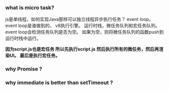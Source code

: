 ### what is micro task?
js是单线程，如何实现Java那样可以独立线程异步执行任务？ event loop。
event loop是谁做到的， v8执行引擎。
运行时栈，微任务队列和宏任务队列。 event loop会检测任务队列是否为空。
如果为空，则将微任务队列的函数push到运行时栈中运行。


**因为script.js也是宏任务 所以先执行script.js 然后执行所有的微任务，然后再渲染UI。
最后是执行宏任务。**


### why Promise ?

### why immediate is better than setTimeout ?

